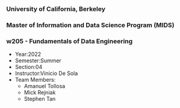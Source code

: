 ### University of California, Berkeley
### Master of Information and Data Science Program (MIDS)
### w205 - Fundamentals of Data Engineering

* Year:2022
* Semester:Summer
* Section:04
* Instructor:Vinicio De Sola
* Team Members:
    * Amanuel Tollosa
    * Mick Rejniak
    * Stephen Tan
